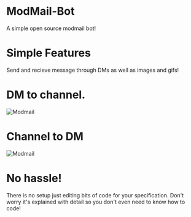 # ModMail-Bot
A simple open source modmail bot!

# Simple Features
Send and recieve message through DMs as well as images and gifs!

# DM to channel.
![Modmail](https://image.prntscr.com/image/QuALVPBtRJusA9A_zFrcRA.png)
# Channel to DM
![Modmail](https://image.prntscr.com/image/CkdZ_iXARZOyw12YNRyWfw.png)

# No hassle!
There is no setup just editing bits of code for your specification.
Don't worry it's explained with detail so you don't even need to know how to code!
